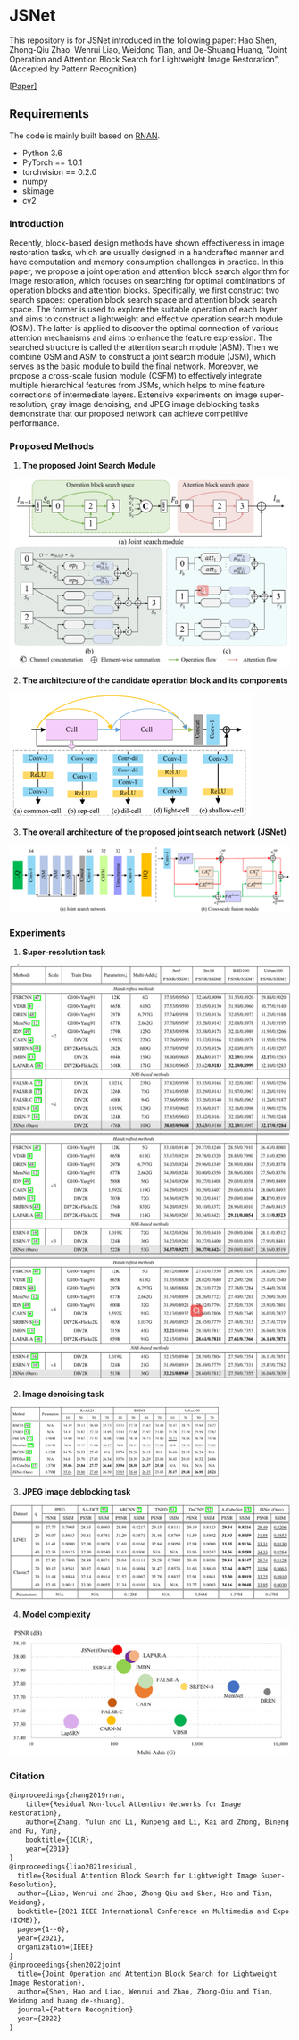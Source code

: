 # JSNet
This repository is for JSNet introduced in the following paper: Hao Shen, Zhong-Qiu Zhao, Wenrui Liao, Weidong Tian,  and De-Shuang Huang, "Joint Operation and Attention Block Search for Lightweight Image Restoration", (Accepted by Pattern Recognition)

[[Paper\]](https://www.sciencedirect.com/science/article/pii/S0031320322003909?via%3Dihub) 

## Requirements

The code is mainly built based on [RNAN](https://github.com/yulunzhang/RNAN).

- Python 3.6
- PyTorch == 1.0.1
- torchvision == 0.2.0
- numpy
- skimage
- cv2

### Introduction

Recently, block-based design methods have shown effectiveness in image restoration tasks, which are usually designed in a handcrafted manner and have computation and memory consumption challenges in practice. In this paper, we propose a joint operation and attention block search algorithm for image restoration, which focuses on searching for optimal combinations of operation blocks and attention blocks. Specifically, we first construct two search spaces: operation block search space and attention block search space. The former is used to explore the suitable operation of each layer and aims to construct a lightweight and effective operation search module (OSM). The latter is applied to discover the optimal connection of various attention mechanisms and aims to enhance the feature expression. The searched structure is called the attention search module (ASM). Then we combine OSM and ASM to construct a joint search module (JSM), which serves as the basic module to build the final network. Moreover, we propose a cross-scale fusion module (CSFM) to effectively integrate multiple hierarchical features from JSMs, which helps to mine feature corrections of intermediate layers. Extensive experiments on image super-resolution, gray image denoising, and JPEG image deblocking tasks demonstrate that our proposed network can achieve competitive performance. 

### Proposed Methods

1. **The proposed Joint Search Module** 

<img src="fig/jsm.png" alt="image-20220720170627260" style="zoom:50%;" />

2. **The architecture of the candidate operation block and its components**

<img src="fig/candidate.png" alt="image-20220720170627260" style="zoom:50%;" />

3.  **The overall architecture of the proposed joint search network (JSNet)**

<img src="fig/architecture.png" alt="image-20220720170627260" style="zoom:50%;" />

### Experiments

1. **Super-resolution task**

<img src="fig\sr-x2.png" style="zoom: 50%;" />

<img src="fig\sr-x3.png" style="zoom:50%;" />

<img src="fig\sr-x4.png" style="zoom:50%;" />

2. **Image denoising task**

<img src="fig\dn.png" style="zoom:50%;" />

3. **JPEG image deblocking task**

<img src="fig\car.png" style="zoom:50%;" />

4. **Model complexity**

<img src="fig\complexity.png" style="zoom: 50%;" />

### Citation

```pyhton
@inproceedings{zhang2019rnan,
    title={Residual Non-local Attention Networks for Image Restoration},
    author={Zhang, Yulun and Li, Kunpeng and Li, Kai and Zhong, Bineng and Fu, Yun},
    booktitle={ICLR},
    year={2019}
}
@inproceedings{liao2021residual,
  title={Residual Attention Block Search for Lightweight Image Super-Resolution},
  author={Liao, Wenrui and Zhao, Zhong-Qiu and Shen, Hao and Tian, Weidong},
  booktitle={2021 IEEE International Conference on Multimedia and Expo (ICME)},
  pages={1--6},
  year={2021},
  organization={IEEE}
}
@inproceedings{shen2022joint
  title={Joint Operation and Attention Block Search for Lightweight Image Restoration},
  author={Shen, Hao and Liao, Wenrui and Zhao, Zhong-Qiu and Tian, Weidong and huang de-shuang},
  journal={Pattern Recognition} 
  year={2022}
}
```

